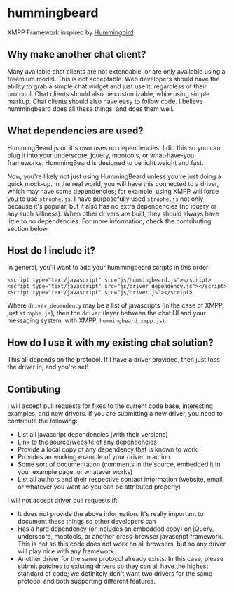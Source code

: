 hummingbeard
============

XMPP Framework inspired by [Hummingbird](https://github.com/alagu/hummingbird)

Why make another chat client?
-----------------------------

Many available chat clients are not extendable, or are only available using a freemium model.  This is not acceptable.  Web developers should have the ability to grab a simple chat widget and just use it, regardless of their protocol.  Chat clients should also be customizable, while using simple markup.  Chat clients should also have easy to follow code.  I believe hummingbeard does all these things, and does them well.

What dependencies are used?
---------------------------

HummingBeard.js on it's own uses no dependencies.  I did this so you can plug it into your underscore, jquery, mootools, or what-have-you frameworks.  HummingBeard is designed to be light weight and fast.

Now, you're likely not just using HummingBeard unless you're just doing a quick mock-up.  In the real world, you will have this connected to a driver, which may have some dependencies; for example, using XMPP will force you to use `strophe.js`.  I have purposefully used `strophe.js` not only because it's popular, but it also has no extra dependencies (no jquery or any such silliness).  When other drivers are built, they should always have little to no dependencies.  For more information, check the contributing section below.

Host do I include it?
---------------------

In general, you'll want to add your hummingbeard scripts in this order:

```
<script type="text/javascript" src="js/hummingbeard.js"></script>
<script type="text/javascript" src="js/driver_dependency.js"></script>
<script type="text/javascript" src="js/driver.js"></script>
```
Where `driver_dependency` may be a list of javascripts (in the case of XMPP, just `strophe.js`), then the `driver` (layer between the chat UI and your messaging system; with XMPP, `hummingbeard_xmpp.js`).

How do I use it with my existing chat solution?
-----------------------------------------------

This all depends on the protocol.  If I have a driver provided, then just toss the driver in, and you're set!

Contibuting
-----------

I will accept pull requests for fixes to the current code base, interesting examples, and new drivers.  If you are submitting a new driver, you need to contribute the following:
 * List all javascript dependencies (with their versions)
 * Link to the source/website of any dependencies
 * Provide a local copy of any dependency that is known to work
 * Provides an working example of your driver in action.
 * Some sort of documentation (comments in the source, embedded it in your example page, or whatever works)
 * List all authors and their respective contact information (website, email, or whatever you want so you can be attributed properly)

I will not accept driver pull requests if:
 * It does not provide the above information.  It's really important to document these things so other developers can
 * Has a hard dependency (or includes an embedded copy) on jQuery, underscore, mootools, or another cross-browser javascript framework.  This is not so this code does not work on all browsers, but so any driver will play nice with any framework.
 * Another driver for the same protocol already exists.  In this case, please submit patches to existing drivers so they can all have the highest standard of code; we definitely don't want two drivers for the same protocol and both supporting different features.